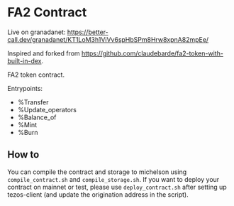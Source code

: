# FA2 Contract

Live on granadanet: https://better-call.dev/granadanet/KT1LoM3h1ViVv6spHbSPm8Hrw8xpnA82mpEe/

Inspired and forked from https://github.com/claudebarde/fa2-token-with-built-in-dex.

FA2 token contract.

Entrypoints:
* %Transfer
* %Update_operators
* %Balance_of
* %Mint
* %Burn

## How to

You can compile the contract and storage to michelson using `compile_contract.sh` and `compile_storage.sh`.
If you want to deploy your contract on mainnet or test, please use `deploy_contract.sh` after setting up tezos-client (and update the origination address in the script).
